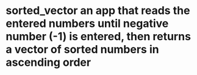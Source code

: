 # sorted_vector an app that reads the entered numbers until negative number (-1) is entered, then returns a vector of sorted numbers in ascending order

